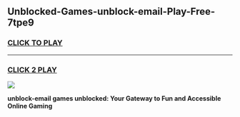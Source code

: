 
## Unblocked-Games-unblock-email-Play-Free-7tpe9
<h3>
<a href="https://premium76.site?title=unblock-email&ref=20M">CLICK TO PLAY</a></h3>
<hr>

<h3>
<a href="https://premium76.site?title=unblock-email&ref=20M">CLICK 2 PLAY</a>
  
</h3>

<a href="https://premium76.site?title=unblock-email&ref=19M"><img src="https://clearcache.store/games.png"></a>


**unblock-email games unblocked: Your Gateway to Fun and Accessible Online Gaming**
